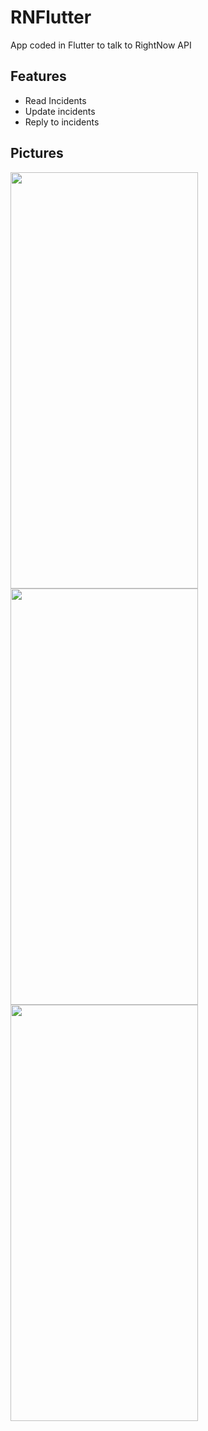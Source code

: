 # RNFlutter

App coded in Flutter to talk to RightNow API

## Features

- Read Incidents
- Update incidents
- Reply to incidents

## Pictures
<img src="https://i.imgur.com/wbCud8T.jpg" width="300" height="666"/>
<img src="https://i.imgur.com/0BUeZno.jpg" width="300" height="666"/>
<img src="https://i.imgur.com/yrOSryJ.jpg" width="300" height="666"/>
